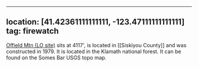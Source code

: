
---
location: [41.42361111111111, -123.47111111111111]
tag: firewatch
---

[Offield Mtn (LO site)](http://www.peakbagging.com/CALookoutPhotos/Offield.html) sits at 4117', is located in [[Siskiyou County]] and was constructed in 1979. It is located in the Klamath national forest. It can be found on the Somes Bar USGS topo map.
